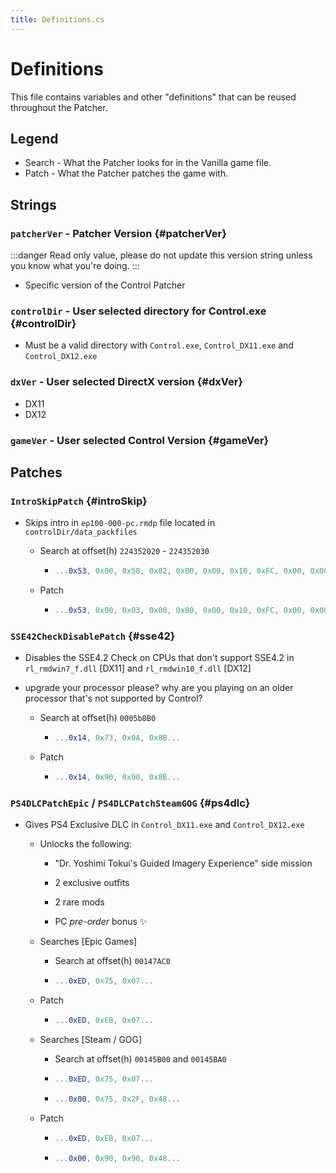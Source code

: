 ```yaml
---
title: Definitions.cs
---
```


# Definitions
This file contains variables and other "definitions" that can be reused throughout the Patcher.

## Legend
- Search - What the Patcher looks for in the Vanilla game file.
- Patch - What the Patcher patches the game with.

## Strings

### `patcherVer` - Patcher Version {#patcherVer}

:::danger
Read only value, please do not update this version string unless you know what you're doing.
:::

- Specific version of the Control Patcher

### `controlDir` - User selected directory for Control.exe {#controlDir}

- Must be a valid directory with `Control.exe`, `Control_DX11.exe` and `Control_DX12.exe`

### `dxVer` - User selected DirectX version {#dxVer}

- DX11
- DX12

### `gameVer` - User selected Control Version {#gameVer}

## Patches

### `IntroSkipPatch` {#introSkip}

- Skips intro in `ep100-000-pc.rmdp` file located in `controlDir/data_packfiles`

    - Search at offset(h) `224352020` - `224352030`

        - ```csharp
          ...0x53, 0x00, 0x58, 0x02, 0x00, 0x00, 0x10, 0xFC, 0x00, 0x00, 0x58, 0x02, 0x00...
          ```

    - Patch

        - ```csharp
          ...0x53, 0x00, 0x03, 0x00, 0x00, 0x00, 0x10, 0xFC, 0x00, 0x00, 0x03, 0x00, 0x00...
          ```

### `SSE42CheckDisablePatch` {#sse42}

- Disables the SSE4.2 Check on CPUs that don't support SSE4.2 in `rl_rmdwin7_f.dll` [DX11]
      and `rl_rmdwin10_f.dll` [DX12]

- upgrade your processor please? why are you playing on an older processor that's not supported by Control?

    - Search at offset(h) `0005b8B0`

        - ```csharp
          ...0x14, 0x73, 0x0A, 0x8B...
          ```

    - Patch

        - ```csharp
          ...0x14, 0x90, 0x90, 0x8B...
          ```

### `PS4DLCPatchEpic` / `PS4DLCPatchSteamGOG` {#ps4dlc}

- Gives PS4 Exclusive DLC in `Control_DX11.exe` and `Control_DX12.exe`

    - Unlocks the following:

        - "Dr. Yoshimi Tokui's Guided Imagery Experience" side mission

        - 2 exclusive outfits

        - 2 rare mods

        - PC _pre-order_ bonus ✨

    - Searches [Epic Games]

        - Search at offset(h) `00147AC0`

        - ```csharp
          ...0xED, 0x75, 0x07...
          ```

    - Patch

        - ```csharp
          ...0xED, 0xEB, 0x07...
          ```

    - Searches [Steam / GOG]

        - Search at offset(h) `00145B00` and `00145BA0`

        - ```csharp title="Part 1"
          ...0xED, 0x75, 0x07...
          ```

        - ```csharp title="Part 2"
          ...0x00, 0x75, 0x2F, 0x48...
          ```

    - Patch

        - ```csharp title="Part 1"
          ...0xED, 0xEB, 0x07...
          ```

        - ```csharp title="Part 2"
          ...0x00, 0x90, 0x90, 0x48...
          ```
